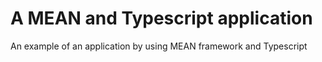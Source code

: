 # A MEAN and Typescript application
An example of an application by using MEAN framework and Typescript
